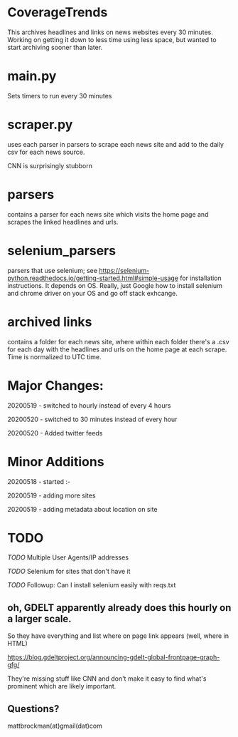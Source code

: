 # CoverageTrends
This archives headlines and links on news websites every 30 minutes. Working on getting it down to less time using less space, but wanted to start archiving sooner than later.

# main.py
Sets timers to run every 30 minutes

# scraper.py
uses each parser in parsers to scrape each news site and add to the daily csv for each news source.

CNN is surprisingly stubborn

# parsers
contains a parser for each news site which visits the home page and scrapes the linked headlines and urls.

# selenium_parsers
parsers that use selenium; see https://selenium-python.readthedocs.io/getting-started.html#simple-usage for installation instructions. It depends on OS. Really, just Google how to install selenium and chrome driver on your OS and go off stack exhcange.

# archived links
contains a folder for each news site, where within each folder there's a .csv for each day with the headlines and urls on the home page at each scrape. Time is normalized to UTC time.

# Major Changes:
20200519 - switched to hourly instead of every 4 hours

20200520 - switched to 30 minutes instead of every hour

20200520 - Added twitter feeds


# Minor Additions

20200518 - started :-

20200519 - adding more sites

20200519 - adding metadata about location on site


# TODO

_TODO_ Multiple User Agents/IP addresses

_TODO_ Selenium for sites that don't have it

_TODO_ Followup: Can I install selenium easily with reqs.txt

## oh, GDELT apparently already does this hourly on a larger scale.

So they have everything and list where on page link appears (well, where in HTML)

https://blog.gdeltproject.org/announcing-gdelt-global-frontpage-graph-gfg/

They're missing stuff like CNN and don't make it easy to find what's prominent which are likely important.


## Questions?
mattbrockman(at)gmail(dat)com
